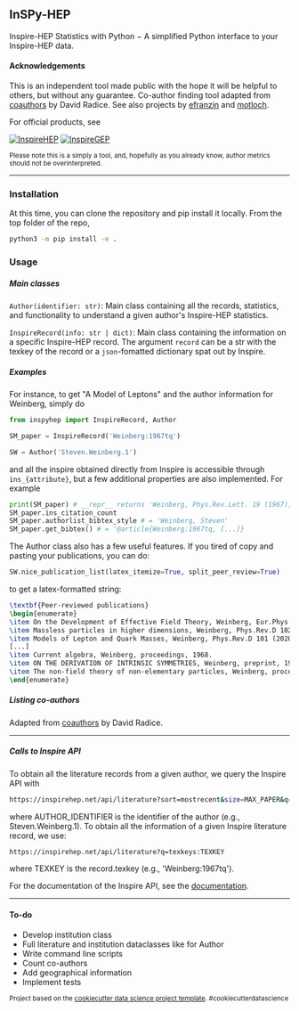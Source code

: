 ## InSPy-HEP

Inspire-HEP Statistics with Python $-$ A simplified Python interface to your Inspire-HEP data.


#### Acknowledgements
This is an independent tool made public with the hope it will be helpful to others, but without any guarantee. 
Co-author finding tool adapted from [coauthors](https://bitbucket.org/dradice/coauthors/src/master/) by David Radice. See also projects by [efranzin](https://github.com/efranzin/python) and [motloch](https://github.com/motloch/track_inspire-hep_citations).

For official products, see

[![InspireHEP](https://img.shields.io/badge/Inspire_HEP-.net-lightcyan.svg)](https://inspirehep.net/) [![InspireGEP](https://img.shields.io/badge/Inspire_HEP-on_GitHub-pink.svg)](https://github.com/inspirehep) 


<p><small>Please note this is a simply a tool, and, hopefully as you already know, author metrics should not be overinterpreted.
</small></p>

---
### Installation

At this time, you can clone the repository and pip install it locally. From the top folder of the repo,
```sh
python3 -m pip install -e .
```

### Usage

##### Main classes

`Author(identifier: str)`: Main class containing all the records, statistics, and functionality to understand a given author's Inspire-HEP statistics.

`InspireRecord(info: str | dict)`: Main class containing the information on a specific Inspire-HEP record. The argument `record` can be a str with the texkey of the record or a `json`-fomatted dictionary spat out by Inspire.

##### Examples 

For instance, to get "A Model of Leptons" and the author information for Weinberg, simply do
```py
from inspyhep import InspireRecord, Author

SM_paper = InspireRecord('Weinberg:1967tq')

SW = Author('Steven.Weinberg.1')
```
and all the inspire obtained directly from Inspire is accessible through `ins_{attribute}`, but a few additional properties are also implemented. For example
``` py
print(SM_paper) # __repr__ returns 'Weinberg, Phys.Rev.Lett. 19 (1967), 1967.'
SM_paper.ins_citation_count
SM_paper.authorlist_bibtex_style # = 'Weinberg, Steven'
SM_paper.get_bibtex() # = '@article{Weinberg:1967tq, [...]}
```

The Author class also has a few useful features. If you tired of copy and pasting your publications, you can do:
``` py
SW.nice_publication_list(latex_itemize=True, split_peer_review=True)
```
to get a latex-formatted string:
```latex
\textbf{Peer-reviewed publications}
\begin{enumerate}
\item On the Development of Effective Field Theory, Weinberg, Eur.Phys.J.H 46 (2021) 1 6, 2021, arXiv:2101.04241 [hep-th], [citations: 10].
\item Massless particles in higher dimensions, Weinberg, Phys.Rev.D 102 (2020) 9 095022, 2020, arXiv:2010.05823 [hep-th], [citations: 10].
\item Models of Lepton and Quark Masses, Weinberg, Phys.Rev.D 101 (2020) 3 035020, 2020, arXiv:2001.06582 [hep-th], [citations: 
[...]
\item Current algebra, Weinberg, proceedings, 1968.
\item ON THE DERIVATION OF INTRINSIC SYMMETRIES, Weinberg, preprint, 1963.
\item The non-field theory of non-elementary particles, Weinberg, proceedings, 1962.
\end{enumerate}
```

##### Listing co-authors

Adapted from [coauthors](https://bitbucket.org/dradice/coauthors/src/master/) by David Radice.






---
##### Calls to Inspire API

To obtain all the literature records from a given author, we query the Inspire API with
```sh
https://inspirehep.net/api/literature?sort=mostrecent&size=MAX_PAPER&q=a AUTHOR_IDENTIFIER
```
where AUTHOR_IDENTIFIER is the identifier of the author (e.g., Steven.Weinberg.1).
To obtain all the information of a given Inspire literature record, we use:
```sh
https://inspirehep.net/api/literature?q=texkeys:TEXKEY
```
where TEXKEY is the record.texkey (e.g., 'Weinberg:1967tq'). 

For the documentation of the Inspire API, see the [documentation](https://github.com/inspirehep/rest-api-doc).

--------

#### To-do

* Develop institution class
* Full literature and institution dataclasses like for Author
* Write command line scripts
* Count co-authors
* Add geographical information
* Implement tests


<p><small>Project based on the <a target="_blank" href="https://drivendata.github.io/cookiecutter-data-science/">cookiecutter data science project template</a>. #cookiecutterdatascience</small></p>
